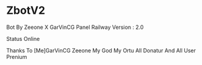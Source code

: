 # ZbotV2

Bot By Zeeone X GarVinCG
Panel Railway
Version : 2.0 

Status Online

Thanks To
[Me]GarVinCG
Zeeone
My God
My Ortu
All Donatur And All User Prenium
